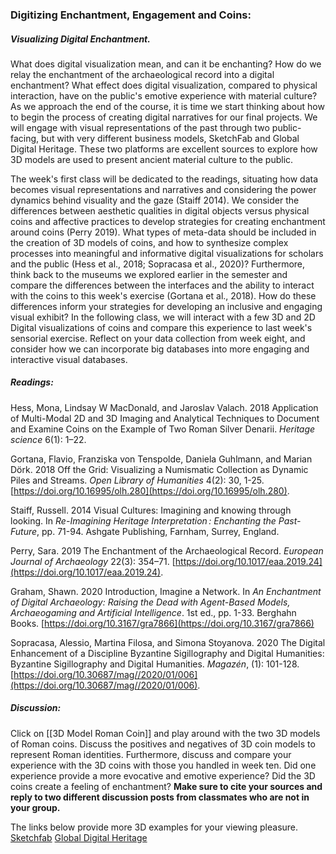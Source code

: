 ### Digitizing Enchantment, Engagement and Coins:

##### Visualizing Digital Enchantment. 

What does digital visualization mean, and can it be enchanting? How do we relay the enchantment of the archaeological record into a digital enchantment? What effect does digital visualization, compared to physical interaction, have on the public's emotive experience with material culture? As we approach the end of the course, it is time we start thinking about how to begin the process of creating digital narratives for our final projects. We will engage with visual representations of the past through two public-facing, but with very different business models, SketchFab and Global Digital Heritage. These two platforms are excellent sources to explore how 3D models are used to present ancient material culture to the public. 

The week's first class will be dedicated to the readings, situating how data becomes visual representations and narratives and considering the power dynamics behind visuality and the gaze (Staiff 2014). We consider the differences between aesthetic qualities in digital objects versus physical coins and affective practices to develop strategies for creating enchantment around coins (Perry 2019). What types of meta-data should be included in the creation of 3D models of coins, and how to synthesize complex processes into meaningful and informative digital visualizations for scholars and the public (Hess et al., 2018; Sopracasa et al., 2020)? Furthermore, think back to the museums we explored earlier in the semester and compare the differences between the interfaces and the ability to interact with the coins to this week's exercise (Gortana et al., 2018). How do these differences inform your strategies for developing an inclusive and engaging visual exhibit? In the following class, we will interact with a few 3D and 2D Digital visualizations of coins and compare this experience to last week's sensorial exercise. Reflect on your data collection from week eight, and consider how we can incorporate big databases into more engaging and interactive visual databases. 

##### Readings:

Hess, Mona, Lindsay W MacDonald, and Jaroslav Valach. 2018   Application of Multi-Modal 2D and 3D Imaging and Analytical Techniques to Document and Examine Coins on the Example of Two Roman Silver Denarii. *Heritage science* 6(1): 1–22. 

Gortana, Flavio, Franziska von Tenspolde, Daniela Guhlmann, and Marian Dörk. 2018   Off the Grid: Visualizing a Numismatic Collection as Dynamic Piles and Streams. _Open Library of Humanities_ 4(2): 30, 1-25.  [https://doi.org/10.16995/olh.280](https://doi.org/10.16995/olh.280). 

Staiff, Russell. 2014   Visual Cultures: Imagining and knowing through looking. In *Re-Imagining Heritage Interpretation : Enchanting the Past-Future*, pp. 71-94. Ashgate Publishing, Farnham, Surrey, England. 

Perry, Sara. 2019   The Enchantment of the Archaeological Record. _European Journal of Archaeology_ 22(3): 354–71. [https://doi.org/10.1017/eaa.2019.24](https://doi.org/10.1017/eaa.2019.24). 

Graham, Shawn. 2020   Introduction, Imagine a Network. In _An Enchantment of Digital Archaeology: Raising the Dead with Agent-Based Models, Archaeogaming and Artificial Intelligence_. 1st ed., pp. 1-33. Berghahn Books. [https://doi.org/10.3167/gra7866](https://doi.org/10.3167/gra7866)

Sopracasa, Alessio, Martina Filosa, and Simona Stoyanova. 2020   The Digital Enhancement of a Discipline Byzantine Sigillography and Digital Humanities: Byzantine Sigillography and Digital Humanities. _Magazén_, (1): 101-128. [https://doi.org/10.30687/mag//2020/01/006](https://doi.org/10.30687/mag//2020/01/006). 


##### Discussion:

Click on [[3D Model Roman Coin]] and play around with the two 3D models of Roman coins. Discuss the positives and negatives of 3D coin models to represent Roman identities. Furthermore, discuss and  compare your experience with the 3D coins with those you handled in week ten. Did one experience provide a more evocative and emotive experience? Did the 3D coins create a feeling of enchantment? 
**Make sure to cite your sources and reply to two different discussion posts from classmates who are not in your group.** 

The links below provide more 3D examples for your viewing pleasure. 
[Sketchfab](https://sketchfab.com/)
[Global Digital Heritage](https://globaldigitalheritage.org/)
